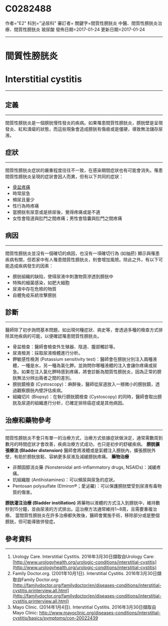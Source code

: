 # C0282488
作者="E2"
科別="泌尿科"
審訂者=
關鍵字=間質性膀胱炎 中醫、間質性膀胱炎治療、間質性膀胱炎 玻尿酸
發佈日期=2017-01-24
更新日期=2017-01-24

----------
# 間質性膀胱炎
# Interstitial cystitis
----------
## 定義
----------

間質性膀胱炎是一個膀胱慢性發炎的疾病。如果罹患間質性膀胱炎，膀胱壁是呈現發炎、紅和潰瘍的狀態，而這些現象會造成膀胱有傷痕或是僵硬，導致無法儲存尿液。 

## 症狀
----------

間質性膀胱炎症狀的嚴重程度往往不一致，在感染期間症狀也有可能會消失。罹患間質性膀胱炎呈現的症狀會因人而異，但有以下共同的症狀：

- [骨盆疼痛](C0478659)
- 時常尿急
- 頻尿且量少
- 性行為時疼痛
- 當膀胱有尿意或是排尿後，覺得疼痛或是不適
- 女性會陰道與肛門之間疼痛；男性會陰囊與肛門之間疼痛
## 病因
----------

間質性膀胱炎並沒有一個確切的病因，也沒有一項確切行為 (如抽菸) 顯示與罹患疾病有關，但若家中有人罹患間質性膀胱炎，則會增加風險。除此之外，有以下可能造成疾病發生的因素：

- 膀胱組織的缺陷，使得尿液中刺激物質滲透到膀胱中
- 特殊的細菌感染，如肥大細胞
- 尿液中存在危險的物質
- 自體免疫系統攻擊膀胱
## 診斷
----------

醫師除了初步詢問基本問題，如出現何種症狀、病史等，會透過多種的檢查方式排除其他疾病的可能，以便確認罹患間質性膀胱炎。

- 骨盆檢查：醫師會檢查外生殖器、陰道、腹部觸診等。
- 尿液檢測：採取尿液檢體進行分析。
- 鉀敏感性檢測 (Potassium sensitivity test)：醫師會在膀胱分別注入兩種液體，一種是水，另一種為氯化鉀。並詢問你哪種液體的注入會讓你疼痛或尿急。如果在注入氯化鉀時感到疼痛，將會診斷為間質性膀胱炎，因為正常的膀胱無法分辨出兩者之間的差別。
- 膀胱鏡檢查 (Cystoscopy)：麻醉後，醫師從尿道放入一根微小的膀胱鏡，透過觀察膀胱內壁評估疾病。
- 組織切片 (Biopsy)：在執行膀胱鏡檢查 (Cystoscopy) 的同時，醫師會取出膀胱及尿道的組織進行分析，已確定排除癌症或是其他病因。
## 治療和藥物參考
----------

間質性膀胱炎不會只有單一的治療方式，治療方式依據症狀做決定，通常需數周到數月的時間症狀才會改善，疾病治療方式成功，也只是初步的舒緩疾病。
**膀胱擴張療法 (Bladder distension)**
醫師會將液體或是氣體注入膀胱內，擴張膀胱外壁，有助於膀胱放鬆、容納更多尿液及減緩膀胱疼痛。
**藥物治療**

- 非類固醇消炎藥 (Nonsteroidal anti-inflammatory drugs, NSAIDs)：減緩疼痛。
- 抗組織胺 (Antihistamines)：可以頻尿與尿急的症狀。
- Pentosan polysulfate (Elmiron®；愛泌羅)：可以保護膀胱壁受到尿液有毒物質的傷害。

**膀胱灌注治療 (Bladder instillation)**
將藥物以液體的方式注入到膀胱中，維持數秒到15分鐘，並由尿液的方式排出。這治療方法通常維持1~8周，且需要重複治療。
當間質性膀胱炎在許多治療都失敗後，醫師會實施手術，移除部分或是整個膀胱，但可能導致併發症。 

## 參考資料
----------
1. Urology Care. Interstitial Cystitis. 2016年3月30日擷取自Urology Care:
  [http://www.urologyhealth.org/urologic-conditions/interstitial-cystitis](http://www.urologyhealth.org/urologic-conditions/interstitial-cystitis)
2. Family Doctor.org. (2001年10月1日). Interstitial Cystitis. 2016年3月30日擷取自Family Doctor.org:
  [http://familydoctor.org/familydoctor/en/diseases-conditions/interstitial-cystitis.printerview.all.html](http://familydoctor.org/familydoctor/en/diseases-conditions/interstitial-cystitis.printerview.all.html)
3. Mayo Clinic. (2014年1月4日). Interstitial Cystitis. 2016年3月30日擷取自Mayo Clinic:
  http://www.mayoclinic.org/diseases-conditions/interstitial-cystitis/basics/symptoms/con-20022439


